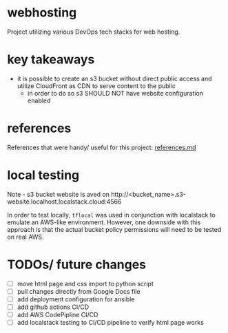 # webhosting
Project utilizing various DevOps tech stacks for web hosting.

# key takeaways
- it is possible to create an s3 bucket without direct public access and utilize CloudFront as CDN to serve content to the public
     - in order to do so s3 SHOULD NOT have website configuration enabled


# references
References that were handy/ useful for this project: [references.md](/references.md)

#  local testing
Note - s3 bucket website is aved on http://<bucket_name>.s3-website.localhost.localstack.cloud:4566

In order to test locally, `tflocal` was used in conjunction with localstack to emulate an AWS-like environment. However, one downside with this approach is that the actual bucket policy permissions will need to be tested on real AWS. 


# TODOs/ future changes

* [ ] move html page and css import to python script 
* [ ] pull changes directly from Google Docs file
* [ ] add deployment configuration for ansible
* [ ] add github actions CI/CD 
* [ ] add AWS CodePipline CI/CD
* [ ] add localstack testing to CI/CD pipeline to verify html page works